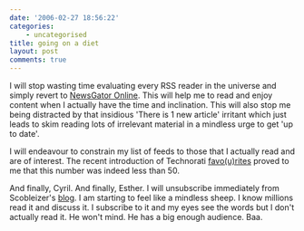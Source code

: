```yaml
---
date: '2006-02-27 18:56:22'
categories:
    - uncategorised
title: going on a diet
layout: post
comments: true
---
```

I will stop wasting time evaluating every RSS reader in the universe and
simply revert to 
[NewsGator Online](http://www.newsgator.co.uk/ngs/default.aspx). 
This will help me
to read and enjoy content when I actually have the time and inclination.
This will also stop me being distracted by that insidious 'There is 1
new article' irritant which just leads to skim reading lots of
irrelevant material in a mindless urge to get 'up to date'.

I will endeavour to constrain my list of feeds to those that I actually
read and are of interest. The recent introduction of Technorati
[favo(u)rites](http://technorati.com/faves) proved to me that this
number was indeed less than 50.

And finally, Cyril. And finally, Esther. I will unsubscribe immediately
from Scobleizer's [blog](http://scobleizer.wordpress.com/). I am
starting to feel like a mindless sheep. I know millions read it and
discuss it. I subscribe to it and my eyes see the words but I don't
actually read it. He won't mind. He has a big enough audience. Baa.
